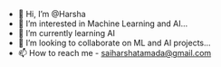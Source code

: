 - 👋 Hi, I’m @Harsha
- 👀 I’m interested in Machine Learning and AI...
- 🌱 I’m currently learning AI
- 💞️ I’m looking to collaborate on ML and AI projects...
- 📫 How to reach me - saiharshatamada@gmail.com

<!---
Harsha1919/Harsha1919 is a ✨ special ✨ repository because its `README.md` (this file) appears on your GitHub profile.
You can click the Preview link to take a look at your changes.
--->
